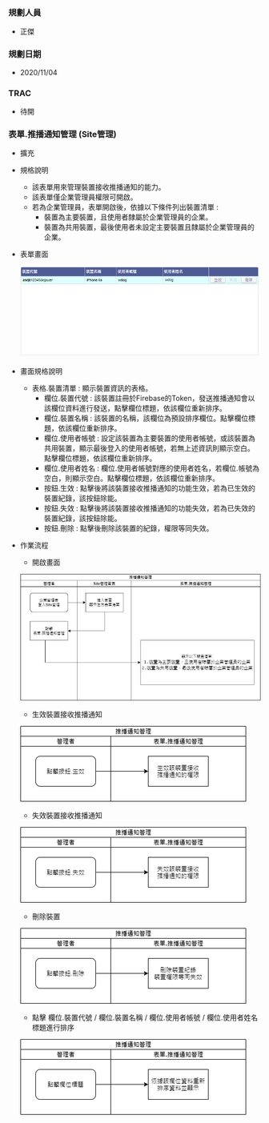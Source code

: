 ### <div id="user">規劃人員</div>
* 正傑

### <div id="updatedate">規劃日期</div>
* 2020/11/04

### <div id="trac">TRAC</div>
* 待開

### <div id="sitemanage_1">表單.推播通知管理 <path>(Site管理)</path></div>
* 擴充
* 規格說明
    * 該表單用來管理裝置接收推播通知的能力。
    * 該表單僅企業管理員權限可開啟。
    * 若為企業管理員，表單開啟後，依據以下條件列出裝置清單 : 
        * 裝置為主要裝置，且使用者隸屬於企業管理員的企業。
        * 裝置為共用裝置，最後使用者未設定主要裝置且隸屬於企業管理員的企業。
* 表單畫面

    ![Alt sitemanage1](./img/pushmessagemanage_view.png)
* 畫面規格說明
    * 表格.裝置清單 : 顯示裝置資訊的表格。
        * 欄位.裝置代號 : 該裝置註冊於Firebase的Token，發送推播通知會以該欄位資料進行發送，點擊欄位標題，依該欄位重新排序。
        * 欄位.裝置名稱 : 該裝置的名稱，該欄位為預設排序欄位。點擊欄位標題，依該欄位重新排序。
        * 欄位.使用者帳號 : 設定該裝置為主要裝置的使用者帳號，或該裝置為共用裝置，顯示最後登入的使用者帳號，若無上述資訊則顯示空白。點擊欄位標題，依該欄位重新排序。
        * 欄位.使用者姓名 : 欄位.使用者帳號對應的使用者姓名，若欄位.帳號為空白，則顯示空白。點擊欄位標題，依該欄位重新排序。
        * 按鈕.生效 : 點擊後將該裝置接收推播通知的功能生效，若為已生效的裝置紀錄，該按鈕除能。
        * 按鈕.失效 : 點擊後將該裝置接收推播通知的功能失效，若為已失效的裝置紀錄，該按鈕除能。
        * 按鈕.刪除 : 點擊後刪除該裝置的紀錄，權限等同失效。

* 作業流程
    * 開啟畫面

    ![Alt pushmessagemanage_sa1](./img/pushmessagemanage_sa1.png)
    * 生效裝置接收推播通知

    ![Alt pushmessagemanage_sa2](./img/pushmessagemanage_sa2.png)
    * 失效裝置接收推播通知

    ![Alt pushmessagemanage_sa3](./img/pushmessagemanage_sa3.png)
    * 刪除裝置

    ![Alt pushmessagemanage_sa5](./img/pushmessagemanage_sa5.png)
    * 點擊 欄位.裝置代號 / 欄位.裝置名稱 / 欄位.使用者帳號 / 欄位.使用者姓名 標題進行排序
    
    ![Alt pushmessagemanage_sa4](./img/pushmessagemanage_sa4.png)
